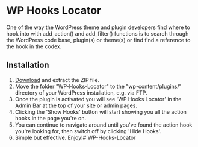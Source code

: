 # WP Hooks Locator

One of the way the WordPress theme and plugin developers find where to hook into with add_action() and add_filter() functions is to search through the WordPress code base, plugin(s) or theme(s) or find find a reference to the hook in the codex.

## Installation

1. [Download](https://github.com/kipmyk/WP-Hooks-Locator/archive/refs/tags/1.0.0.zip) and extract the ZIP file.
2. Move the folder "WP-Hooks-Locator" to the "wp-content/plugins/" directory of your WordPress installation, e.g. via FTP.
3. Once the plugin is activated you will see 'WP Hooks Locator' in the Admin Bar at the top of your site or admin pages.
4. Clicking the 'Show Hooks' button will start showing you all the action hooks in the page you're on.
5. You can continue to navigate around until you've found the action hook you're looking for, then switch off by clicking 'Hide Hooks'.
6. Simple but effective. Enjoy!# WP-Hooks-Locator
